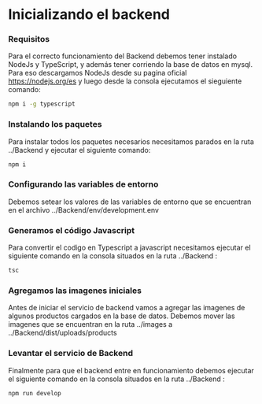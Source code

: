 # Inicializando el backend

### Requisitos
Para el correcto funcionamiento del Backend debemos tener instalado NodeJs y TypeScript, y además tener corriendo la base de datos en mysql.
Para eso descargamos NodeJs desde su pagina oficial https://nodejs.org/es y luego desde la consola ejecutamos el sieguiente comando:

```sh
npm i -g typescript
```
### Instalando los paquetes
Para instalar todos los paquetes necesarios necesitamos parados en la ruta ../Backend y ejecutar el siguiente comando:

```sh
npm i 
```

### Configurando las variables de entorno

Debemos setear los valores de las variables de entorno que se encuentran en el archivo ../Backend/env/development.env

### Generamos el código Javascript
Para convertir el codigo en Typescript a javascript necesitamos ejecutar el siguiente comando en la consola situados en la ruta ../Backend :

```sh
tsc
```

### Agregamos las imagenes iniciales

Antes de iniciar el servicio de backend vamos a agregar las imagenes de algunos productos cargados en la base de datos.
Debemos mover las imagenes que se encuentran en la ruta ../images a ../Backend/dist/uploads/products

### Levantar el servicio de Backend

Finalmente para que el backend entre en funcionamiento debemos ejecutar el siguiente comando en la consola situados en la ruta ../Backend :

```sh
npm run develop
```